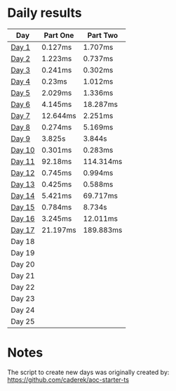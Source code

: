 # Daily results

| Day                           | Part One   | Part Two   |
| ----------------------------- | ---------- | ---------- |
| [Day 1](./src/day1/index.ts)  |  0.127ms   |   1.707ms  |
| [Day 2](./src/day2/index.ts)  |  1.223ms   |   0.737ms  |
| [Day 3](./src/day3/index.ts)  |  0.241ms   |   0.302ms  |
| [Day 4](./src/day4/index.ts)  |  0.23ms    |   1.012ms  |
| [Day 5](./src/day5/index.ts)  |  2.029ms   |   1.336ms  |
| [Day 6](./src/day6/index.ts)  |  4.145ms   |   18.287ms |
| [Day 7](./src/day7/index.ts)  |  12.644ms  |   2.251ms  |
| [Day 8](./src/day8/index.ts)  |  0.274ms   |   5.169ms  |
| [Day 9](./src/day9/index.ts)  |  3.825s    |   3.844s   |
| [Day 10](./src/day10/index.ts)|  0.301ms   |   0.283ms  |
| [Day 11](./src/day11/index.ts)|  92.18ms   |   114.314ms|
| [Day 12](./src/day12/index.ts)|  0.745ms   |   0.994ms  |
| [Day 13](./src/day13/index.ts)|  0.425ms   |   0.588ms  |
| [Day 14](./src/day14/index.ts)|  5.421ms   |   69.717ms |
| [Day 15](./src/day15/index.ts)|  0.784ms   |   8.734s   |
| [Day 16](./src/day16/index.ts)|  3.245ms   |   12.011ms |
| [Day 17](./src/day17/index.ts)|  21.197ms  |   189.883ms|
| Day 18                        |            |            |
| Day 19                        |            |            |
| Day 20                        |            |            |
| Day 21                        |            |            |
| Day 22                        |            |            |
| Day 23                        |            |            |
| Day 24                        |            |            |
| Day 25                        |            |            |


# Notes
The script to create new days was originally created by:
https://github.com/caderek/aoc-starter-ts 
